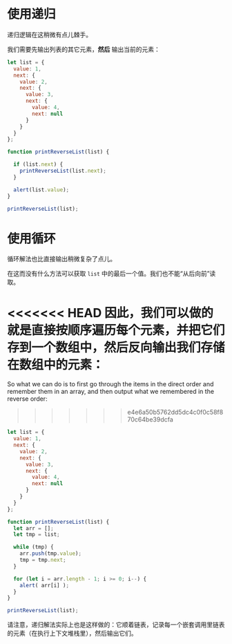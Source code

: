 # 使用递归

递归逻辑在这稍微有点儿棘手。

我们需要先输出列表的其它元素，**然后** 输出当前的元素：

```js run
let list = {
  value: 1,
  next: {
    value: 2,
    next: {
      value: 3,
      next: {
        value: 4,
        next: null
      }
    }
  }
};

function printReverseList(list) {

  if (list.next) {
    printReverseList(list.next);
  }

  alert(list.value);
}

printReverseList(list);
```

# 使用循环

循环解法也比直接输出稍微复杂了点儿。

在这而没有什么方法可以获取 `list` 中的最后一个值。我们也不能“从后向前”读取。

<<<<<<< HEAD
因此，我们可以做的就是直接按顺序遍历每个元素，并把它们存到一个数组中，然后反向输出我们存储在数组中的元素：
=======
So what we can do is to first go through the items in the direct order and remember them in an array, and then output what we remembered in the reverse order:
>>>>>>> e4e6a50b5762dd5dc4c0f0c58f870c64be39dcfa

```js run
let list = {
  value: 1,
  next: {
    value: 2,
    next: {
      value: 3,
      next: {
        value: 4,
        next: null
      }
    }
  }
};

function printReverseList(list) {
  let arr = [];
  let tmp = list;

  while (tmp) {
    arr.push(tmp.value);
    tmp = tmp.next;
  }

  for (let i = arr.length - 1; i >= 0; i--) {
    alert( arr[i] );
  }
}

printReverseList(list);
```

请注意，递归解法实际上也是这样做的：它顺着链表，记录每一个嵌套调用里链表的元素（在执行上下文堆栈里），然后输出它们。
